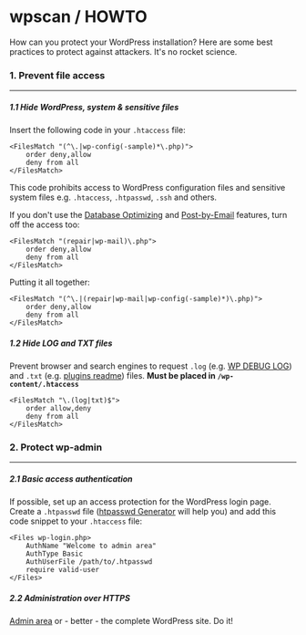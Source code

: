 # wpscan / HOWTO

How can you protect your WordPress installation? Here are some best practices to protect against attackers. It's no rocket science.


### 1. Prevent file access
----
##### 1.1 Hide WordPress, system & sensitive files

Insert the following code in your `.htaccess` file:

```apacheconf
<FilesMatch "(^\.|wp-config(-sample)*\.php)">
    order deny,allow
    deny from all
</FilesMatch>
```

This code prohibits access to WordPress configuration files and sensitive system files e.g. `.htaccess`, `.htpasswd`, `.ssh` and others.

If you don't use the [Database Optimizing](https://codex.wordpress.org/Editing_wp-config.php#Automatic_Database_Optimizing) and [Post-by-Email](https://codex.wordpress.org/Post_to_your_blog_using_email) features, turn off the access too:

```apacheconf
<FilesMatch "(repair|wp-mail)\.php">
    order deny,allow
    deny from all
</FilesMatch>
```

Putting it all together:

```apacheconf
<FilesMatch "(^\.|(repair|wp-mail|wp-config(-sample)*)\.php)">
    order deny,allow
    deny from all
</FilesMatch>
```


##### 1.2 Hide LOG and TXT files

Prevent browser and search engines to request `.log` (e.g. [WP DEBUG LOG](https://codex.wordpress.org/Debugging_in_WordPress#WP_DEBUG_LOG)) and `.txt` (e.g. [plugins readme](https://wordpress.org/plugins/about/readme.txt)) files. **Must be placed in `/wp-content/.htaccess`**

```apacheconf
<FilesMatch "\.(log|txt)$">
    order allow,deny
    deny from all
</FilesMatch>
```


### 2. Protect wp-admin
-----
##### 2.1 Basic access authentication

If possible, set up an access protection for the WordPress login page. Create a `.htpasswd` file ([htpasswd Generator](http://www.htaccesstools.com/htpasswd-generator/) will help you) and add this code snippet to your `.htaccess` file:

```apacheconf
<Files wp-login.php>
    AuthName "Welcome to admin area"
    AuthType Basic
    AuthUserFile /path/to/.htpasswd
    require valid-user
</Files>
```

##### 2.2 Administration over HTTPS

[Admin area](https://codex.wordpress.org/Administration_Over_SSL) or - better - the complete WordPress site. Do it!
